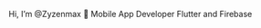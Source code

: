  Hi, I’m @Zyzenmax 👋
 Mobile App Developer
 Flutter and Firebase
 

<!---
Zyzenmax/Zyzenmax is a ✨ special ✨ repository because its `README.md` (this file) appears on your GitHub profile.
You can click the Preview link to take a look at your changes.
--->
